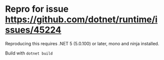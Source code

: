 ﻿# Repro for issue https://github.com/dotnet/runtime/issues/45224

Reproducing this requires .NET 5 (5.0.100) or later, mono and ninja installed.

Build with `dotnet build`